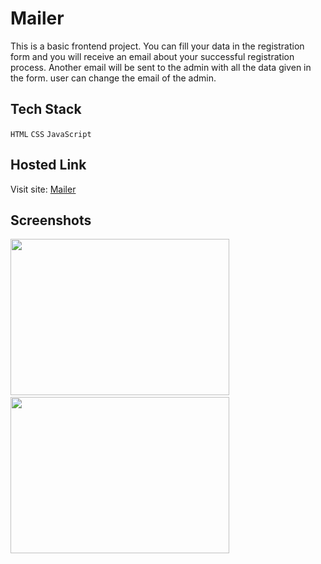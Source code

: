 # Mailer

This is a basic frontend project. You can fill your data in the registration form and you will receive an email about your successful registration process. Another email will be sent to the admin with all the data given in the form. user can change the email of the admin.


## Tech Stack

`HTML` `CSS` `JavaScript`


## Hosted Link

Visit site: [Mailer](https://antu99g.github.io/Mailer_basic/)


## Screenshots

<img src="https://user-images.githubusercontent.com/114740896/227457459-85ddbf11-4aa6-4953-b165-b807903778a5.png" width="350" height="250">&emsp;&emsp;
<img src="https://user-images.githubusercontent.com/114740896/227457569-f86c7fff-6928-4cb5-9a69-b67c463b5f97.png" width="350" height="250">
